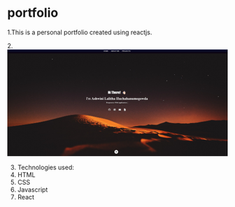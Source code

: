 # portfolio
1.This is a personal portfolio created using reactjs.

2.![screen-shot-challenge20](./src/Assets/images/ScreenshotreactPortfolio.jpg)

 3. Technologies used:
 1. HTML
 2. CSS
 3. Javascript
 4. React